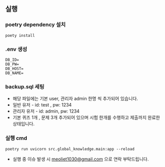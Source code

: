 ## 실행

### poetry dependency 설치
```
poety install
```

### .env 생성
```
DB_ID=
DB_PW=
DB_HOST=
DB_NAME=
```

### backup.sql 세팅
- 해당 파일에는 기본 user, 관리자 admin 한명 씩 추가되어 있습니다.
- 일반 유저 - id: test , pw: 1234
- 관리자 유저 - id: admin, pw: 1234
- 기본 퀴즈 1개 , 문제 3개 추가되어 있으며 시험 한개를 수행하고 제출까지 완료한 상태입니다.

### 실행 cmd
```
poetry run uvicorn src.global_knowledge.main:app --reload
```

- 실행 중 이슈 발생 시 meoliet1030@gmail.com 으로 연락 부탁드립니다.